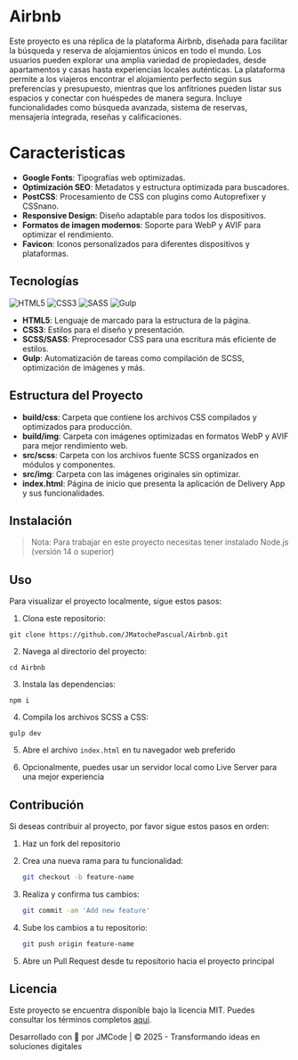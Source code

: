 # Airbnb

Este proyecto es una réplica de la plataforma Airbnb, diseñada para facilitar la búsqueda y reserva de alojamientos únicos en todo el mundo. Los usuarios pueden explorar una amplia variedad de propiedades, desde apartamentos y casas hasta experiencias locales auténticas. La plataforma permite a los viajeros encontrar el alojamiento perfecto según sus preferencias y presupuesto, mientras que los anfitriones pueden listar sus espacios y conectar con huéspedes de manera segura. Incluye funcionalidades como búsqueda avanzada, sistema de reservas, mensajería integrada, reseñas y calificaciones.

# Caracteristicas

- **Google Fonts**: Tipografías web optimizadas.
- **Optimización SEO**: Metadatos y estructura optimizada para buscadores.
- **PostCSS**: Procesamiento de CSS con plugins como Autoprefixer y CSSnano.
- **Responsive Design**: Diseño adaptable para todos los dispositivos.
- **Formatos de imagen modernos**: Soporte para WebP y AVIF para optimizar el rendimiento.
- **Favicon**: Iconos personalizados para diferentes dispositivos y plataformas.

## Tecnologías

![HTML5](https://img.shields.io/badge/html5-%23E34F26.svg?style=for-the-badge&logo=html5&logoColor=white)
![CSS3](https://img.shields.io/badge/css3-%231572B6.svg?style=for-the-badge&logo=css3&logoColor=white)
![SASS](https://img.shields.io/badge/SASS-hotpink.svg?style=for-the-badge&logo=SASS&logoColor=white)
![Gulp](https://img.shields.io/badge/GULP-%23CF4647.svg?style=for-the-badge&logo=gulp&logoColor=white)

- **HTML5**: Lenguaje de marcado para la estructura de la página.
- **CSS3**: Estilos para el diseño y presentación.
- **SCSS/SASS**: Preprocesador CSS para una escritura más eficiente de estilos.
- **Gulp**: Automatización de tareas como compilación de SCSS, optimización de imágenes y más.

## Estructura del Proyecto

- **build/css**: Carpeta que contiene los archivos CSS compilados y optimizados para producción.
- **build/img**: Carpeta con imágenes optimizadas en formatos WebP y AVIF para mejor rendimiento web.
- **src/scss**: Carpeta con los archivos fuente SCSS organizados en módulos y componentes.
- **src/img**: Carpeta con las imágenes originales sin optimizar.
- **index.html**: Página de inicio que presenta la aplicación de Delivery App y sus funcionalidades.

## Instalación

> Nota: Para trabajar en este proyecto necesitas tener instalado
> Node.js (versión 14 o superior)

## Uso

Para visualizar el proyecto localmente, sigue estos pasos:

1. Clona este repositorio:

```
git clone https://github.com/JMatochePascual/Airbnb.git
```

2. Navega al directorio del proyecto:

```
cd Airbnb
```

3. Instala las dependencias:

```
npm i
```

4. Compila los archivos SCSS a CSS:

```
gulp dev
```

5. Abre el archivo `index.html` en tu navegador web preferido

6. Opcionalmente, puedes usar un servidor local como Live Server para una mejor experiencia

## Contribución

Si deseas contribuir al proyecto, por favor sigue estos pasos en orden:

1. Haz un fork del repositorio

2. Crea una nueva rama para tu funcionalidad:
   ```bash
   git checkout -b feature-name
   ```
3. Realiza y confirma tus cambios:
   ```bash
   git commit -am 'Add new feature'
   ```
4. Sube los cambios a tu repositorio:
   ```bash
   git push origin feature-name
   ```
5. Abre un Pull Request desde tu repositorio hacia el proyecto principal

## Licencia

Este proyecto se encuentra disponible bajo la licencia MIT. Puedes consultar los términos completos [aquí](https://opensource.org/licenses/MIT).

Desarrollado con 💚 por JMCode | © 2025 - Transformando ideas en soluciones digitales
